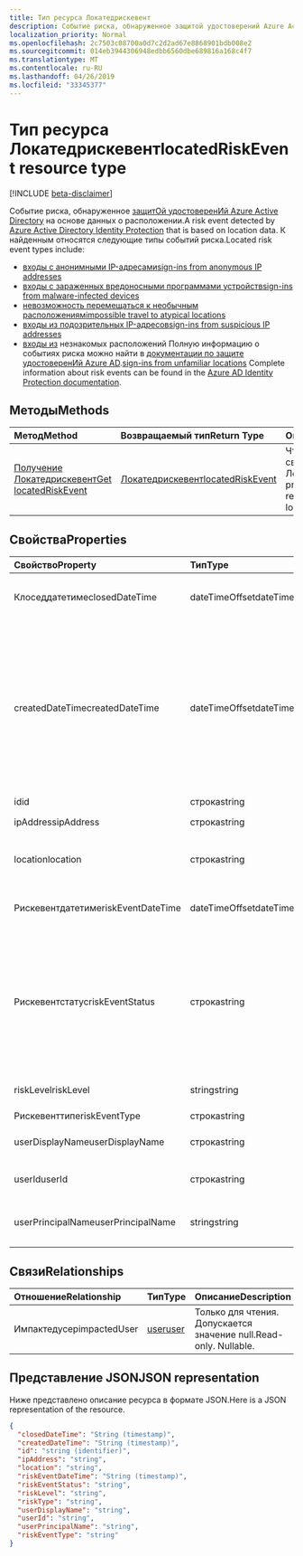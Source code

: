 ```yaml
---
title: Тип ресурса Локатедрискевент
description: Событие риска, обнаруженное защитой удостоверений Azure Active Directory на основе данных о расположении. К найденным относятся следующие типы событий риска.
localization_priority: Normal
ms.openlocfilehash: 2c7503c08700a0d7c2d2ad67e8868901bdb008e2
ms.sourcegitcommit: 014eb3944306948edbb6560dbe689816a168c4f7
ms.translationtype: MT
ms.contentlocale: ru-RU
ms.lasthandoff: 04/26/2019
ms.locfileid: "33345377"
---
```

# <a name="locatedriskevent-resource-type"></a><span data-ttu-id="79b21-104">Тип ресурса Локатедрискевент</span><span class="sxs-lookup"><span data-stu-id="79b21-104">locatedRiskEvent resource type</span></span>

[!INCLUDE [beta-disclaimer](../../includes/beta-disclaimer.md)]

<span data-ttu-id="79b21-105">Событие риска, обнаруженное [защитОй удостоверенИй Azure Active Directory](https://azure.microsoft.com/en-us/documentation/articles/active-directory-identityprotection/) на основе данных о расположении.</span><span class="sxs-lookup"><span data-stu-id="79b21-105">A risk event detected by [Azure Active Directory Identity Protection](https://azure.microsoft.com/en-us/documentation/articles/active-directory-identityprotection/) that is based on location data.</span></span> <span data-ttu-id="79b21-106">К найденным относятся следующие типы событий риска.</span><span class="sxs-lookup"><span data-stu-id="79b21-106">Located risk event types include:</span></span>
* [<span data-ttu-id="79b21-107">входы с анонимными IP-адресами</span><span class="sxs-lookup"><span data-stu-id="79b21-107">sign-ins from anonymous IP addresses</span></span>](anonymousipriskevent.md)
* [<span data-ttu-id="79b21-108">входы с зараженных вредоносными программами устройств</span><span class="sxs-lookup"><span data-stu-id="79b21-108">sign-ins from malware-infected devices</span></span>](malwareriskevent.md)
* [<span data-ttu-id="79b21-109">невозможность перемещаться к необычным расположениям</span><span class="sxs-lookup"><span data-stu-id="79b21-109">impossible travel to atypical locations</span></span>](impossibletravelriskevent.md)
* [<span data-ttu-id="79b21-110">входы из подозрительных IP-адресов</span><span class="sxs-lookup"><span data-stu-id="79b21-110">sign-ins from suspicious IP addresses</span></span>](suspiciousipriskevent.md)
* <span data-ttu-id="79b21-111">[входы из](unfamiliarlocationriskevent.md) незнакомых расположений Полную информацию о событиях риска можно найти в [документации по защите удостоверенИй Azure AD](https://azure.microsoft.com/en-us/documentation/articles/active-directory-identityprotection-risk-events-types/).</span><span class="sxs-lookup"><span data-stu-id="79b21-111">[sign-ins from unfamiliar locations](unfamiliarlocationriskevent.md) Complete information about risk events can be found in the [Azure AD Identity Protection documentation](https://azure.microsoft.com/en-us/documentation/articles/active-directory-identityprotection-risk-events-types/).</span></span>


## <a name="methods"></a><span data-ttu-id="79b21-112">Методы</span><span class="sxs-lookup"><span data-stu-id="79b21-112">Methods</span></span>

| <span data-ttu-id="79b21-113">Метод</span><span class="sxs-lookup"><span data-stu-id="79b21-113">Method</span></span>           | <span data-ttu-id="79b21-114">Возвращаемый тип</span><span class="sxs-lookup"><span data-stu-id="79b21-114">Return Type</span></span>    |<span data-ttu-id="79b21-115">Описание</span><span class="sxs-lookup"><span data-stu-id="79b21-115">Description</span></span>|
|:---------------|:--------|:----------|
|[<span data-ttu-id="79b21-116">Получение Локатедрискевент</span><span class="sxs-lookup"><span data-stu-id="79b21-116">Get locatedRiskEvent</span></span>](../api/locatedriskevent-get.md) | [<span data-ttu-id="79b21-117">Локатедрискевент</span><span class="sxs-lookup"><span data-stu-id="79b21-117">locatedRiskEvent</span></span>](locatedriskevent.md) |<span data-ttu-id="79b21-118">Чтение свойств и связей объекта Локатедрискевент.</span><span class="sxs-lookup"><span data-stu-id="79b21-118">Read properties and relationships of locatedRiskEvent object.</span></span>|

## <a name="properties"></a><span data-ttu-id="79b21-119">Свойства</span><span class="sxs-lookup"><span data-stu-id="79b21-119">Properties</span></span>
| <span data-ttu-id="79b21-120">Свойство</span><span class="sxs-lookup"><span data-stu-id="79b21-120">Property</span></span>     | <span data-ttu-id="79b21-121">Тип</span><span class="sxs-lookup"><span data-stu-id="79b21-121">Type</span></span>   |<span data-ttu-id="79b21-122">Описание</span><span class="sxs-lookup"><span data-stu-id="79b21-122">Description</span></span>|
|:---------------|:--------|:----------|
|<span data-ttu-id="79b21-123">Клоседдатетиме</span><span class="sxs-lookup"><span data-stu-id="79b21-123">closedDateTime</span></span>|<span data-ttu-id="79b21-124">dateTimeOffset</span><span class="sxs-lookup"><span data-stu-id="79b21-124">dateTimeOffset</span></span>| <span data-ttu-id="79b21-125">Дата и время закрытия события риска</span><span class="sxs-lookup"><span data-stu-id="79b21-125">The date and time that the risk event was closed</span></span>|
|<span data-ttu-id="79b21-126">createdDateTime</span><span class="sxs-lookup"><span data-stu-id="79b21-126">createdDateTime</span></span>|<span data-ttu-id="79b21-127">dateTimeOffset</span><span class="sxs-lookup"><span data-stu-id="79b21-127">dateTimeOffset</span></span>| <span data-ttu-id="79b21-128">Дата и время создания события риска.</span><span class="sxs-lookup"><span data-stu-id="79b21-128">The date and time that the risk event was created.</span></span> <span data-ttu-id="79b21-129">Он всегда больше или равен значению DateTime самого события риска.</span><span class="sxs-lookup"><span data-stu-id="79b21-129">This is always greater than or equal to the datetime of the risk event itself.</span></span> <span data-ttu-id="79b21-130">Это правильное свойство, используемое в качестве фильтра при запросе событий риска.</span><span class="sxs-lookup"><span data-stu-id="79b21-130">This is the correct property to use as a filter when querying risk events.</span></span>|
|<span data-ttu-id="79b21-131">id</span><span class="sxs-lookup"><span data-stu-id="79b21-131">id</span></span>|<span data-ttu-id="79b21-132">строка</span><span class="sxs-lookup"><span data-stu-id="79b21-132">string</span></span>| <span data-ttu-id="79b21-133">Только для чтения</span><span class="sxs-lookup"><span data-stu-id="79b21-133">Read-only</span></span>|
|<span data-ttu-id="79b21-134">ipAddress</span><span class="sxs-lookup"><span data-stu-id="79b21-134">ipAddress</span></span>|<span data-ttu-id="79b21-135">строка</span><span class="sxs-lookup"><span data-stu-id="79b21-135">string</span></span>| <span data-ttu-id="79b21-136">IP-адрес входа</span><span class="sxs-lookup"><span data-stu-id="79b21-136">The IP address of the sign-in</span></span>|
|<span data-ttu-id="79b21-137">location</span><span class="sxs-lookup"><span data-stu-id="79b21-137">location</span></span>|<span data-ttu-id="79b21-138">строка</span><span class="sxs-lookup"><span data-stu-id="79b21-138">string</span></span>| <span data-ttu-id="79b21-139">Расположение, подключенное к IP-адресу входа</span><span class="sxs-lookup"><span data-stu-id="79b21-139">The location attached to the IP address of the sign-in</span></span>|
|<span data-ttu-id="79b21-140">Рискевентдатетиме</span><span class="sxs-lookup"><span data-stu-id="79b21-140">riskEventDateTime</span></span>|<span data-ttu-id="79b21-141">dateTimeOffset</span><span class="sxs-lookup"><span data-stu-id="79b21-141">dateTimeOffset</span></span>| <span data-ttu-id="79b21-142">Дата и время возникновения события риска</span><span class="sxs-lookup"><span data-stu-id="79b21-142">The date and time when the risk event occurred</span></span>|
|<span data-ttu-id="79b21-143">Рискевентстатус</span><span class="sxs-lookup"><span data-stu-id="79b21-143">riskEventStatus</span></span>|<span data-ttu-id="79b21-144">строка</span><span class="sxs-lookup"><span data-stu-id="79b21-144">string</span></span>| <span data-ttu-id="79b21-145">Возможные значения: `active`, `remediated`, `dismissedAsFixed`, `dismissedAsFalsePositive`, `dismissedAsIgnore`, `loginBlocked`, `closedMfaAuto`, `closedMultipleReasons`.</span><span class="sxs-lookup"><span data-stu-id="79b21-145">Possible values are: `active`, `remediated`, `dismissedAsFixed`, `dismissedAsFalsePositive`, `dismissedAsIgnore`, `loginBlocked`, `closedMfaAuto`, `closedMultipleReasons`.</span></span>|
|<span data-ttu-id="79b21-146">riskLevel</span><span class="sxs-lookup"><span data-stu-id="79b21-146">riskLevel</span></span>|<span data-ttu-id="79b21-147">string</span><span class="sxs-lookup"><span data-stu-id="79b21-147">string</span></span>| <span data-ttu-id="79b21-148">Возможные значения: `low`, `medium`, `high`.</span><span class="sxs-lookup"><span data-stu-id="79b21-148">Possible values are: `low`, `medium`, `high`.</span></span>|
|<span data-ttu-id="79b21-149">Рискевенттипе</span><span class="sxs-lookup"><span data-stu-id="79b21-149">riskEventType</span></span>|<span data-ttu-id="79b21-150">строка</span><span class="sxs-lookup"><span data-stu-id="79b21-150">string</span></span>| <span data-ttu-id="79b21-151">Тип риска</span><span class="sxs-lookup"><span data-stu-id="79b21-151">The type of risk</span></span>|
|<span data-ttu-id="79b21-152">userDisplayName</span><span class="sxs-lookup"><span data-stu-id="79b21-152">userDisplayName</span></span>|<span data-ttu-id="79b21-153">строка</span><span class="sxs-lookup"><span data-stu-id="79b21-153">string</span></span>| <span data-ttu-id="79b21-154">Имя пользователя под угрозой</span><span class="sxs-lookup"><span data-stu-id="79b21-154">The name of the user at risk</span></span>|
|<span data-ttu-id="79b21-155">userId</span><span class="sxs-lookup"><span data-stu-id="79b21-155">userId</span></span>|<span data-ttu-id="79b21-156">строка</span><span class="sxs-lookup"><span data-stu-id="79b21-156">string</span></span>| <span data-ttu-id="79b21-157">Идентификатор пользователя, который подвергается риску</span><span class="sxs-lookup"><span data-stu-id="79b21-157">The id of the user at risk</span></span>|
|<span data-ttu-id="79b21-158">userPrincipalName</span><span class="sxs-lookup"><span data-stu-id="79b21-158">userPrincipalName</span></span>|<span data-ttu-id="79b21-159">string</span><span class="sxs-lookup"><span data-stu-id="79b21-159">string</span></span>| <span data-ttu-id="79b21-160">Имя участника пользователя, который подвергается риску</span><span class="sxs-lookup"><span data-stu-id="79b21-160">The user principal name of the user at risk</span></span>|

## <a name="relationships"></a><span data-ttu-id="79b21-161">Связи</span><span class="sxs-lookup"><span data-stu-id="79b21-161">Relationships</span></span>
| <span data-ttu-id="79b21-162">Отношение</span><span class="sxs-lookup"><span data-stu-id="79b21-162">Relationship</span></span> | <span data-ttu-id="79b21-163">Тип</span><span class="sxs-lookup"><span data-stu-id="79b21-163">Type</span></span>   |<span data-ttu-id="79b21-164">Описание</span><span class="sxs-lookup"><span data-stu-id="79b21-164">Description</span></span>|
|:---------------|:--------|:----------|
|<span data-ttu-id="79b21-165">Импактедусер</span><span class="sxs-lookup"><span data-stu-id="79b21-165">impactedUser</span></span>|[<span data-ttu-id="79b21-166">user</span><span class="sxs-lookup"><span data-stu-id="79b21-166">user</span></span>](user.md)| <span data-ttu-id="79b21-p104">Только для чтения. Допускается значение null.</span><span class="sxs-lookup"><span data-stu-id="79b21-p104">Read-only. Nullable.</span></span>|

## <a name="json-representation"></a><span data-ttu-id="79b21-169">Представление JSON</span><span class="sxs-lookup"><span data-stu-id="79b21-169">JSON representation</span></span>

<span data-ttu-id="79b21-170">Ниже представлено описание ресурса в формате JSON.</span><span class="sxs-lookup"><span data-stu-id="79b21-170">Here is a JSON representation of the resource.</span></span>

<!-- {
  "blockType": "resource",
  "optionalProperties": [

  ],
   "abstract": true,
   "keyProperty": "id",
   "baseType":"microsoft.graph.identityRiskEvent",
  "@odata.type": "microsoft.graph.locatedRiskEvent"
}-->

```json
{
  "closedDateTime": "String (timestamp)",
  "createdDateTime": "String (timestamp)",
  "id": "string (identifier)",
  "ipAddress": "string",
  "location": "string",
  "riskEventDateTime": "String (timestamp)",
  "riskEventStatus": "string",
  "riskLevel": "string",
  "riskType": "string",
  "userDisplayName": "string",
  "userId": "string",
  "userPrincipalName": "string",
  "riskEventType": "string"
}

```

<!-- uuid: 8fcb5dbc-d5aa-4681-8e31-b001d5168d79
2015-10-25 14:57:30 UTC -->
<!--
{
  "type": "#page.annotation",
  "description": "locatedRiskEvent resource",
  "keywords": "",
  "section": "documentation",
  "tocPath": "",
  "suppressions": []
}
-->
